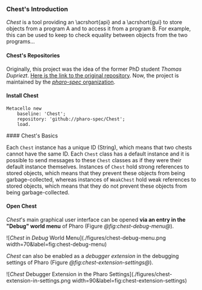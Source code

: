 ### Chest's Introduction

_Chest_ is a tool providing an \acrshort{api} and a \acrshort{gui} to store objects from a program A and to access it from a program B. 
For example, this can be used to keep to check equality between objects from the two programs...

#### Chest's Repositories

Originally, this project was the idea of the former PhD student _Thomas Dupriezt_.
[Here is the link to the original repository](https://github.com/dupriezt/Chest).
Now, the project is maintained by the [_pharo-spec_ organization](https://github.com/pharo-spec/Chest).

#### Install Chest

```smalltalk
Metacello new
    baseline: 'Chest';
    repository: 'github://pharo-spec/Chest';
    load.
```

#### Chest's Basics

Each `Chest` instance has a unique ID (String), which means that two chests cannot have the same ID.
Each `Chest` class has a default instance and it is possible to send messages to these `Chest` classes as if they were their default instance themselves.
Instances of `Chest` hold strong references to stored objects, which means that they prevent these objects from being garbage-collected, whereas instances of `WeakChest` hold weak references to stored objects, which means that they do not prevent these objects from being garbage-collected.

#### Open Chest

_Chest_'s main graphical user interface can be opened **via an entry in the "Debug" world menu** of Pharo (Figure *@fig:chest-debug-menu@*).

![_Chest_ in _Debug_ World Menu](./figures/chest-debug-menu.png width=70&label=fig:chest-debug-menu)

_Chest_ can also be enabled as a _debugger extension_ in the debugging settings of Pharo (Figure *@fig:chest-extension-settings@*).

![_Chest_ Debugger Extension in the Pharo Settings](./figures/chest-extension-in-settings.png width=90&label=fig:chest-extension-settings)



